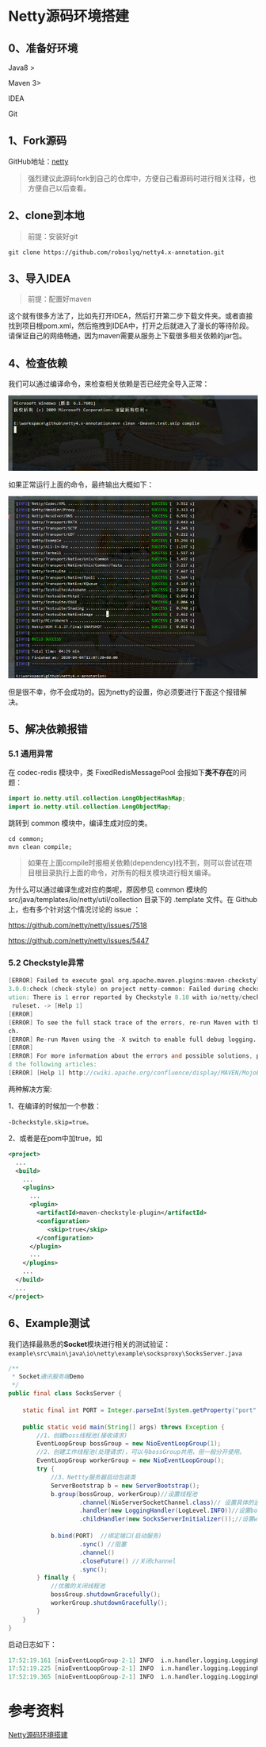 # Netty源码环境搭建

## 0、准备好环境

Java8 >

Maven 3>

IDEA

Git

## 1、Fork源码

GitHub地址：[netty](https://github.com/netty/netty)

> 强烈建议此源码fork到自己的仓库中，方便自己看源码时进行相关注释，也方便自己以后查看。

## 2、clone到本地

> 前提：安装好git

```shell
git clone https://github.com/roboslyq/netty4.x-annotation.git
```

## 3、导入IDEA

> 前提：配置好maven

这个就有很多方法了，比如先打开IDEA，然后打开第二步下载文件夹。或者直接找到项目根pom.xml，然后拖拽到IDEA中，打开之后就进入了漫长的等待阶段。请保证自己的网络畅通，因为maven需要从服务上下载很多相关依赖的jar包。

## 4、检查依赖

我们可以通过编译命令，来检查相关依赖是否已经完全导入正常：

![cmd](./images/01/1.jpg)

如果正常运行上面的命令，最终输出大概如下：

![output](./images/01/2.jpg)

但是很不幸，你不会成功的。因为netty的设置，你必须要进行下面这个报错解决。

## 5、解决依赖报错

### 5.1 通用异常

在 codec-redis 模块中，类 FixedRedisMessagePool 会报如下**类不存在**的问题：

```java
import io.netty.util.collection.LongObjectHashMap;
import io.netty.util.collection.LongObjectMap;
```


跳转到 common 模块中，编译生成对应的类。

```shell
cd common;
mvn clean compile;
```

>  如果在上面compile时报相关依赖(dependency)找不到，则可以尝试在项目根目录执行上面的命令，对所有的相关模块进行相关编译。



为什么可以通过编译生成对应的类呢，原因参见 common 模块的 src/java/templates/io/netty/util/collection 目录下的 .template 文件。在 Github 上，也有多个针对这个情况讨论的 issue ：

[ https://github.com/netty/netty/issues/7518 ]( https://github.com/netty/netty/issues/7518 )

[ https://github.com/netty/netty/issues/5447 ]( https://github.com/netty/netty/issues/5447 )



### 5.2 Checkstyle异常

```verilog
[ERROR] Failed to execute goal org.apache.maven.plugins:maven-checkstyle-plugin:
3.0.0:check (check-style) on project netty-common: Failed during checkstyle exec
ution: There is 1 error reported by Checkstyle 8.18 with io/netty/checkstyle.xml
 ruleset. -> [Help 1]
[ERROR]
[ERROR] To see the full stack trace of the errors, re-run Maven with the -e swit
ch.
[ERROR] Re-run Maven using the -X switch to enable full debug logging.
[ERROR]
[ERROR] For more information about the errors and possible solutions, please rea
d the following articles:
[ERROR] [Help 1] http://cwiki.apache.org/confluence/display/MAVEN/MojoExecutionE
```

两种解决方案:

1、在编译的时候加一个参数：

```shell
-Dcheckstyle.skip=true。
```

2、或者是在pom中加true，如

```xml
<project>
  ...
  <build>
    ...
    <plugins>
      ...
      <plugin>
        <artifactId>maven-checkstyle-plugin</artifactId>
        <configuration>
           <skip>true</skip>
        </configuration>
      </plugin>
      ...
    </plugins>
    ...
  </build>
  ...
</project>
```

## 6、Example测试

我们选择最熟悉的**Socket**模块进行相关的测试验证：`example\src\main\java\io\netty\example\socksproxy\SocksServer.java`

```java
/**
 * Socket通讯服务端Demo
 */
public final class SocksServer {

    static final int PORT = Integer.parseInt(System.getProperty("port", "1080"));

    public static void main(String[] args) throws Exception {
        //1、创建boss线程池(接收请求)
        EventLoopGroup bossGroup = new NioEventLoopGroup(1);
        //2、创建工作线程池(处理请求)，可以与bossGroup共用，但一般分开使用。
        EventLoopGroup workerGroup = new NioEventLoopGroup();
        try {
            //3、Nettty服务器启动包装类
            ServerBootstrap b = new ServerBootstrap();
            b.group(bossGroup, workerGroup)//设置线程池
                    .channel(NioServerSocketChannel.class)// 设置具体的通信协议类型;socket
                    .handler(new LoggingHandler(LogLevel.INFO))//设置boss相关的handler
                    .childHandler(new SocksServerInitializer());//设置worker相关的handler

            b.bind(PORT)  //绑定端口(启动服务)
                    .sync() //阻塞
                    .channel()
                    .closeFuture() //关闭channel
                    .sync();
        } finally {
            //优雅的关闭线程池
            bossGroup.shutdownGracefully();
            workerGroup.shutdownGracefully();
        }
    }
}
```



启动日志如下：

```verilog
17:52:19.161 [nioEventLoopGroup-2-1] INFO  i.n.handler.logging.LoggingHandler - [id: 0x0241c255] REGISTERED
17:52:19.225 [nioEventLoopGroup-2-1] INFO  i.n.handler.logging.LoggingHandler - [id: 0x0241c255] BIND: 0.0.0.0/0.0.0.0:1080
17:52:19.365 [nioEventLoopGroup-2-1] INFO  i.n.handler.logging.LoggingHandler - [id: 0x0241c255, L:/0:0:0:0:0:0:0:0:1080] ACTIVE
```



# 参考资料

[Netty源码环境搭建](https://blog.csdn.net/sanshengshui/article/details/82950497)

